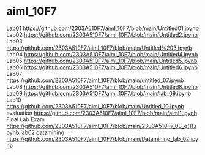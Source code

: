 # aiml_10F7
Lab01 https://github.com/2303A510F7/aiml_10F7/blob/main/Untitled01.ipynb
Lab02 https://github.com/2303A510F7/aiml_10F7/blob/main/Untitled2.ipynb
Lab03 https://github.com/2303A510F7/aiml_10F7/blob/main/Untitled%203.ipynb
Lab04 https://github.com/2303A510F7/aiml_10F7/blob/main/Untitled4.ipynb
Lab05 https://github.com/2303A510F7/aiml_10F7/blob/main/Untitled5.ipynb
Lab06 https://github.com/2303A510F7/aiml_10F7/blob/main/Untitled6.ipynb
Lab07 https://github.com/2303A510F7/aiml_10F7/blob/main/untitled_07.ipynb
Lab08 https://github.com/2303A510F7/aiml_10F7/blob/main/Untitled8.ipynb
Lab09 https://github.com/2303A510F7/aiml_10F7/blob/main/lab_09.ipynb
Lab10 https://github.com/2303A510F7/aiml_10F7/blob/main/Untitled_10.ipynb
evaluation    https://github.com/2303A510F7/aiml_10F7/blob/main/aiml1.ipynb
Final Lab Exam  https://github.com/2303A510F7/aiml_10F7/blob/main/2303A510F7_03_q(1).ipynb
lab02 datamining https://github.com/2303A510F7/aiml_10F7/blob/main/Datamining_lab_02.ipynb
